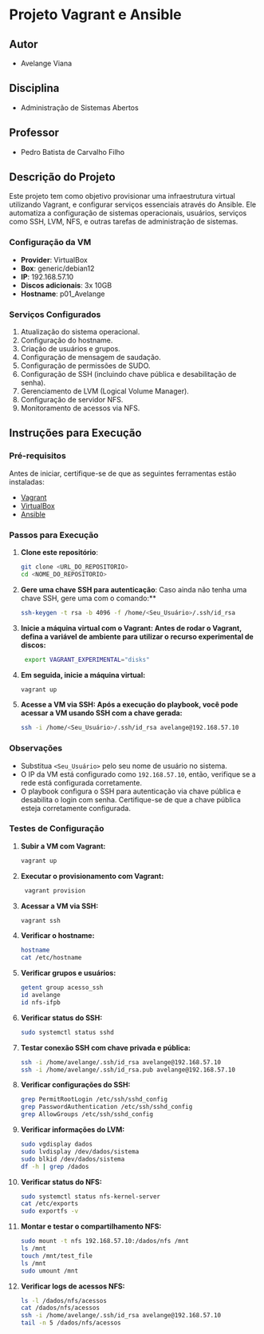 # Projeto Vagrant e Ansible

## Autor
- Avelange Viana

## Disciplina
- Administração de Sistemas Abertos

## Professor
- Pedro Batista de Carvalho Filho

## Descrição do Projeto
Este projeto tem como objetivo provisionar uma infraestrutura virtual utilizando Vagrant, e configurar serviços essenciais através do Ansible. Ele automatiza a configuração de sistemas operacionais, usuários, serviços como SSH, LVM, NFS, e outras tarefas de administração de sistemas.

### Configuração da VM
- **Provider**: VirtualBox
- **Box**: generic/debian12
- **IP**: 192.168.57.10
- **Discos adicionais**: 3x 10GB
- **Hostname**: p01_Avelange

### Serviços Configurados
1. Atualização do sistema operacional.
2. Configuração do hostname.
3. Criação de usuários e grupos.
4. Configuração de mensagem de saudação.
5. Configuração de permissões de SUDO.
6. Configuração de SSH (incluindo chave pública e desabilitação de senha).
7. Gerenciamento de LVM (Logical Volume Manager).
8. Configuração de servidor NFS.
9. Monitoramento de acessos via NFS.

## Instruções para Execução

### Pré-requisitos
Antes de iniciar, certifique-se de que as seguintes ferramentas estão instaladas:
- [Vagrant](https://developer.hashicorp.com/vagrant/install?product_intent=vagrant)
- [VirtualBox](https://www.virtualbox.org/wiki/Downloads)
- [Ansible](https://docs.ansible.com/ansible/latest/installation_guide/index.html)

### Passos para Execução

1. **Clone este repositório**:
   ```bash
   git clone <URL_DO_REPOSITORIO>
   cd <NOME_DO_REPOSITORIO>

2. **Gere uma chave SSH para autenticação**: Caso ainda não tenha uma chave SSH, gere uma com o comando:**
   ```bash
   ssh-keygen -t rsa -b 4096 -f /home/<Seu_Usuário>/.ssh/id_rsa

3. **Inicie a máquina virtual com o Vagrant: Antes de rodar o Vagrant, defina a variável de ambiente para utilizar o recurso experimental de discos:**
   ```bash
    export VAGRANT_EXPERIMENTAL="disks"

4. **Em seguida, inicie a máquina virtual:**
   ```bash
   vagrant up

5. **Acesse a VM via SSH: Após a execução do playbook, você pode acessar a VM usando SSH com a chave gerada:**
   ```bash
   ssh -i /home/<Seu_Usuário>/.ssh/id_rsa avelange@192.168.57.10

### Observações

- Substitua `<Seu_Usuário>` pelo seu nome de usuário no sistema.
- O IP da VM está configurado como `192.168.57.10`, então, verifique se a rede está configurada corretamente.
- O playbook configura o SSH para autenticação via chave pública e desabilita o login com senha. Certifique-se de que a chave pública esteja corretamente configurada.

### Testes de Configuração

1. **Subir a VM com Vagrant:**
   ```bash
   vagrant up

2. **Executar o provisionamento com Vagrant:**
   ```bash
    vagrant provision

3. **Acessar a VM via SSH:**
    ```bash
    vagrant ssh

4. **Verificar o hostname:**
    ```bash
    hostname
    cat /etc/hostname

5. **Verificar grupos e usuários:**
    ```bash
    getent group acesso_ssh
    id avelange
    id nfs-ifpb

6. **Verificar status do SSH:**
    ```bash
    sudo systemctl status sshd

7. **Testar conexão SSH com chave privada e pública:**
    ```bash
    ssh -i /home/avelange/.ssh/id_rsa avelange@192.168.57.10
    ssh -i /home/avelange/.ssh/id_rsa.pub avelange@192.168.57.10

8. **Verificar configurações do SSH:**
    ```bash
    grep PermitRootLogin /etc/ssh/sshd_config
    grep PasswordAuthentication /etc/ssh/sshd_config
    grep AllowGroups /etc/ssh/sshd_config

9. **Verificar informações do LVM:**
    ```bash
    sudo vgdisplay dados
    sudo lvdisplay /dev/dados/sistema
    sudo blkid /dev/dados/sistema
    df -h | grep /dados

10. **Verificar status do NFS:**
    ```bash
    sudo systemctl status nfs-kernel-server
    cat /etc/exports
    sudo exportfs -v

11. **Montar e testar o compartilhamento NFS:**
    ```bash
    sudo mount -t nfs 192.168.57.10:/dados/nfs /mnt
    ls /mnt
    touch /mnt/test_file
    ls /mnt
    sudo umount /mnt

12. **Verificar logs de acessos NFS:**
    ```bash
    ls -l /dados/nfs/acessos
    cat /dados/nfs/acessos
    ssh -i /home/avelange/.ssh/id_rsa avelange@192.168.57.10
    tail -n 5 /dados/nfs/acessos
